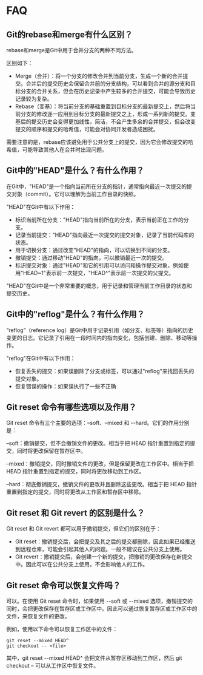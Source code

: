 # FAQ

## Git的rebase和merge有什么区别？

rebase和merge是Git中用于合并分支的两种不同方法。

区别如下：

- Merge（合并）：将一个分支的修改合并到当前分支，生成一个新的合并提交。合并后的提交历史会保留合并前的分支结构，可以看到合并的源分支和目标分支的合并关系，但会在历史记录中产生较多的合并提交，可能会导致历史记录较为复杂。
- Rebase（变基）：将当前分支的基础重置到目标分支的最新提交上，然后将当前分支的修改逐一应用到目标分支的最新提交之上，形成一系列新的提交。变基后的提交历史会变得更加线性，简洁，不会产生多余的合并提交，但会改变提交的顺序和提交的哈希值，可能会对协同开发者造成困扰。

需要注意的是，rebase应该避免用于公共分支上的提交，因为它会修改提交的哈希值，可能导致其他人在合并时出现问题。

## Git中的"HEAD"是什么？有什么作用？

在Git中，"HEAD"是一个指向当前所在分支的指针，通常指向最近一次提交的提交对象（commit）。它可以理解为当前工作目录的快照。

"HEAD"在Git中有以下作用：

- 标识当前所在分支："HEAD"指向当前所在的分支，表示当前正在工作的分支。
- 记录当前提交："HEAD"指向最近一次提交的提交对象，记录了当前代码库的状态。
- 用于切换分支：通过改变"HEAD"的指向，可以切换到不同的分支。
- 撤销提交：通过移动"HEAD"的指向，可以撤销最近一次的提交。
- 标识提交对象：通过"HEAD"和它的引用可以访问和操作提交对象，例如使用"HEAD~1"表示前一次提交，"HEAD^"表示前一次提交的父提交。

"HEAD"在Git中是一个非常重要的概念，用于记录和管理当前工作目录的状态和提交历史。

## Git中的"reflog"是什么？有什么作用？

“reflog”（reference log）是Git中用于记录引用（如分支、标签等）指向的历史变更的日志。它记录了引用在一段时间内的指向变化，包括创建、删除、移动等操作。

"reflog"在Git中有以下作用：

- 恢复丢失的提交：如果误删除了分支或标签，可以通过"reflog"来找回丢失的提交对象。
- 恢复错误的操作：如果误执行了一些不正确

## Git reset 命令有哪些选项以及作用？

Git reset 命令有三个主要的选项：–soft、–mixed 和 --hard。它们的作用分别是：

–soft：撤销提交，但不会撤销文件的更改。相当于把 HEAD 指针重置到指定的提交，同时将更改保留在暂存区中。

–mixed：撤销提交，同时撤销文件的更改，但是保留更改在工作区中。相当于把 HEAD 指针重置到指定的提交，同时将更改移动到工作区。

–hard：彻底撤销提交，撤销文件的更改并且删除这些更改。相当于把 HEAD 指针重置到指定的提交，同时将更改从工作区和暂存区中移除。

## Git reset 和 Git revert 的区别是什么？

Git reset 和 Git revert 都可以用于撤销提交，但它们的区别在于：

- Git reset：撤销提交后，会把提交及其之后的提交都删除，因此如果已经推送到远程仓库，可能会引起其他人的问题。一般不建议在公共分支上使用。
- Git revert：撤销提交后，会创建一个新的提交，把撤销的更改保存在新提交中。因此可以在公共分支上使用，不会影响他人的工作。

## Git reset 命令可以恢复文件吗？

可以。在使用 Git reset 命令时，如果使用 --soft 或 --mixed 选项，撤销提交的同时，会把更改保存在暂存区或工作区中。因此可以通过恢复暂存区或工作区中的文件，来恢复文件的更改。

例如，使用以下命令可以恢复工作区中的文件：

```
git reset --mixed HEAD^
git checkout -- <file>
```

其中，git reset --mixed HEAD^ 会把文件从暂存区移动到工作区，然后 git checkout – <file> 可以从工作区中恢复文件。
